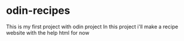 # odin-recipes
This is my first project with odin project
In this project i'll make a recipe website with the help html for now